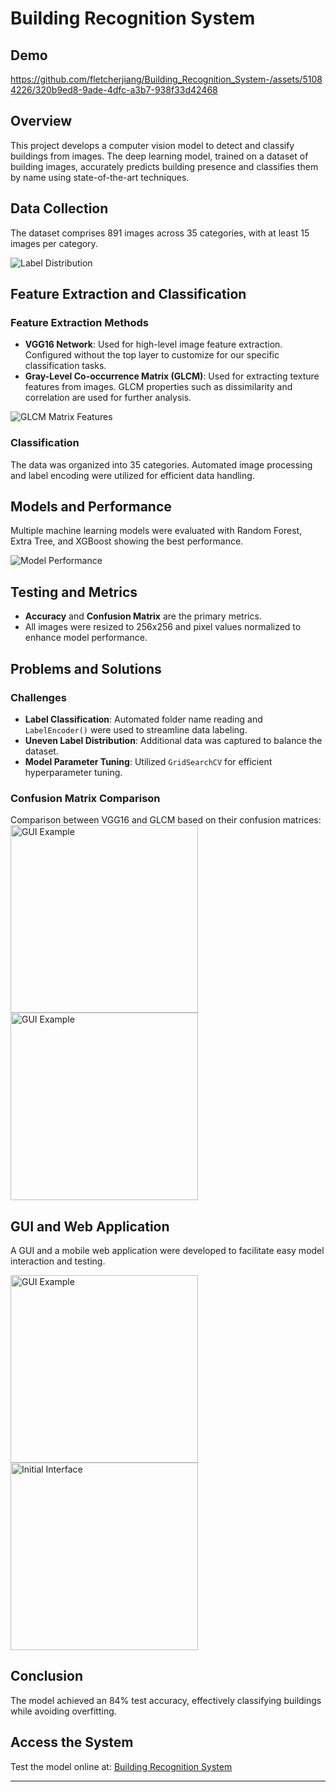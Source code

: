 # Building Recognition System 

## Demo
https://github.com/fletcherjiang/Building_Recognition_System-/assets/51084226/320b9ed8-9ade-4dfc-a3b7-938f33d42468

## Overview
This project develops a computer vision model to detect and classify buildings from images. The deep learning model, trained on a dataset of building images, accurately predicts building presence and classifies them by name using state-of-the-art techniques.

## Data Collection
The dataset comprises 891 images across 35 categories, with at least 15 images per category. 

![Label Distribution](fig/1.jpg)

## Feature Extraction and Classification
### Feature Extraction Methods
- **VGG16 Network**: Used for high-level image feature extraction. Configured without the top layer to customize for our specific classification tasks.
- **Gray-Level Co-occurrence Matrix (GLCM)**: Used for extracting texture features from images. GLCM properties such as dissimilarity and correlation are used for further analysis.

![GLCM Matrix Features](fig/2.jpg)

### Classification
The data was organized into 35 categories. Automated image processing and label encoding were utilized for efficient data handling.

## Models and Performance
Multiple machine learning models were evaluated with Random Forest, Extra Tree, and XGBoost showing the best performance.

![Model Performance](fig/3.jpg)

## Testing and Metrics
- **Accuracy** and **Confusion Matrix** are the primary metrics.
- All images were resized to 256x256 and pixel values normalized to enhance model performance.

## Problems and Solutions
### Challenges
- **Label Classification**: Automated folder name reading and `LabelEncoder()` were used to streamline data labeling.
- **Uneven Label Distribution**: Additional data was captured to balance the dataset.
- **Model Parameter Tuning**: Utilized `GridSearchCV` for efficient hyperparameter tuning.

### Confusion Matrix Comparison
Comparison between VGG16 and GLCM based on their confusion matrices:
<img src="fig/6.jpg" alt="GUI Example" width="300px"/>
<img src="fig/7.jpg" alt="GUI Example" width="300px"/>

## GUI and Web Application
A GUI and a mobile web application were developed to facilitate easy model interaction and testing.

<img src="fig/4.jpg" alt="GUI Example" width="300px"/>
<img src="fig/b1.png" alt="Initial Interface" width="300px"/>

## Conclusion
The model achieved an 84% test accuracy, effectively classifying buildings while avoiding overfitting.

## Access the System
Test the model online at: [Building Recognition System](http://imjyy.com:8080)

---

